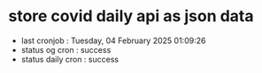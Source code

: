 # store covid daily api as json data

- last cronjob : Tuesday, 04 February 2025 01:09:26
- status og cron : success
- status daily cron : success
      
      